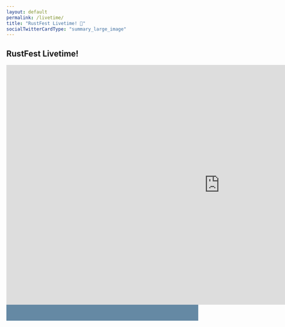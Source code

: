 ```yaml
---
layout: default
permalink: /livetime/
title: "RustFest Livetime! 🎦"
socialTwitterCardType: "summary_large_image"
---
```


<style>
.popout {
  padding-bottom: 0;
}

.popout~div {
  background: #6589a4;
  color: white;
}
.popout~div a {
  color: yellow;
}

.popout~div p {
  max-width: 48em;
  margin: auto;
  padding-bottom: 1em;
}

.popout~div:last-of-type {
  padding-bottom: 3em;
}
</style>

<div class='popout'>
  <section>
    <h1>RustFest Livetime!</h1>
  </section>
</div>

<div style="text-align: center;">
<iframe width="1120" height="630" src="https://www.youtube-nocookie.com/embed/olMMEQfO0Vw" frameborder="0" allow="accelerometer; autoplay; encrypted-media; gyroscope; picture-in-picture" allowfullscreen></iframe>
</div>

<!--
<div>

<p>If you enjoy the stream, consider a <a href="https://ti.to/asquera-event-ug/rustfest-rome-2018/">Diversity Fund donation</a>. They will be used to fund people coming to the next conference!</p>

<p>Please be aware that the livestream is a best effort - with much love, but without guarantees. You can notify us at <a href="https://twitter.com/rustfest">@rustfest</a> if there are any issues.</p>

<p>Videos will be released soon after the conference.</p>

<p>Thank you to <a href="https://www.rrbone.net/">RRBone</a> and <a href="https://c3voc.de/">the C3VOC</a> for making this happen!</p>
</div>
-->

